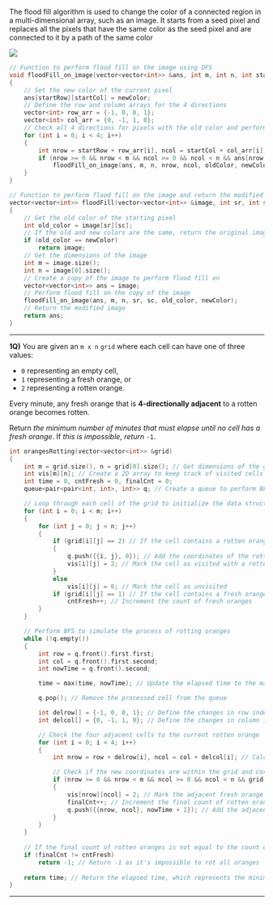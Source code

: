 The flood fill algorithm is used to change the color of a connected region in a multi-dimensional array, such as an image. It starts from a seed pixel and replaces all the pixels that have the same color as the seed pixel and are connected to it by a path of the same color

![](https://1.bp.blogspot.com/-euK9E7L6bo0/YNK536q1r5I/AAAAAAAAPC8/SZlCKIk72KIQnhLuNJ9O9JuJ7qburYdfACLcBGAsYHQ/w320-h267/ff.gif)


```cpp
// Function to perform flood fill on the image using DFS
void floodFill_on_image(vector<vector<int>> &ans, int m, int n, int startRow, int startCol, int oldColor, int newColor)
{
    // Set the new color of the current pixel
    ans[startRow][startCol] = newColor;
    // Define the row and column arrays for the 4 directions
    vector<int> row_arr = {-1, 0, 0, 1};
    vector<int> col_arr = {0, -1, 1, 0};
    // Check all 4 directions for pixels with the old color and perform flood fill on them
    for (int i = 0; i < 4; i++)
    {
        int nrow = startRow + row_arr[i], ncol = startCol + col_arr[i];
        if (nrow >= 0 && nrow < m && ncol >= 0 && ncol < n && ans[nrow][ncol] == oldColor)
            floodFill_on_image(ans, m, n, nrow, ncol, oldColor, newColor);
    }
}

// Function to perform flood fill on the image and return the modified image
vector<vector<int>> floodFill(vector<vector<int>> &image, int sr, int sc, int newColor)
{
    // Get the old color of the starting pixel
    int old_color = image[sr][sc];
    // If the old and new colors are the same, return the original image
    if (old_color == newColor)
        return image;
    // Get the dimensions of the image
    int m = image.size();
    int n = image[0].size();
    // Create a copy of the image to perform flood fill on
    vector<vector<int>> ans = image;
    // Perform flood fill on the copy of the image
    floodFill_on_image(ans, m, n, sr, sc, old_color, newColor);
    // Return the modified image
    return ans;
}
```


<hr>


**1Q)** You are given an `m x n` `grid` where each cell can have one of three values:

- `0` representing an empty cell,
- `1` representing a fresh orange, or
- `2` representing a rotten orange.

Every minute, any fresh orange that is **4-directionally adjacent** to a rotten orange becomes rotten.

Return _the minimum number of minutes that must elapse until no cell has a fresh orange_. If _this is impossible, return_ `-1`.


```cpp
int orangesRotting(vector<vector<int>> &grid)
{
    int m = grid.size(), n = grid[0].size(); // Get dimensions of the grid (m rows, n columns)
    int vis[m][n]; // Create a 2D array to keep track of visited cells and their status
    int time = 0, cntFresh = 0, finalCnt = 0;
    queue<pair<pair<int, int>, int>> q; // Create a queue to perform BFS

    // Loop through each cell of the grid to initialize the data structures and count fresh oranges
    for (int i = 0; i < m; i++)
    {
        for (int j = 0; j < n; j++)
        {
            if (grid[i][j] == 2) // If the cell contains a rotten orange
            {
                q.push({{i, j}, 0}); // Add the coordinates of the rotten orange to the queue along with the time it became rotten (0 minutes)
                vis[i][j] = 2; // Mark the cell as visited with a rotten orange
            }
            else
                vis[i][j] = 0; // Mark the cell as unvisited
            if (grid[i][j] == 1) // If the cell contains a fresh orange
                cntFresh++; // Increment the count of fresh oranges
        }
    }

    // Perform BFS to simulate the process of rotting oranges
    while (!q.empty())
    {
        int row = q.front().first.first;
        int col = q.front().first.second;
        int nowTime = q.front().second;

        time = max(time, nowTime); // Update the elapsed time to the maximum of current time and time of the current rotten orange

        q.pop(); // Remove the processed cell from the queue

        int delrow[] = {-1, 0, 0, 1}; // Define the changes in row index for the four possible directions
        int delcol[] = {0, -1, 1, 0}; // Define the changes in column index for the four possible directions

        // Check the four adjacent cells to the current rotten orange
        for (int i = 0; i < 4; i++)
        {
            int nrow = row + delrow[i], ncol = col + delcol[i]; // Calculate the new coordinates

            // Check if the new coordinates are within the grid and correspond to a fresh orange
            if (nrow >= 0 && nrow < m && ncol >= 0 && ncol < n && grid[nrow][ncol] == 1 && vis[nrow][ncol] != 2)
            {
                vis[nrow][ncol] = 2; // Mark the adjacent fresh orange as rotten
                finalCnt++; // Increment the final count of rotten oranges
                q.push({{nrow, ncol}, nowTime + 1}); // Add the adjacent cell to the queue with an incremented time
            }
        }
    }
    
    // If the final count of rotten oranges is not equal to the count of initial fresh oranges, it means some oranges cannot be rotten.
    if (finalCnt != cntFresh)
        return -1; // Return -1 as it's impossible to rot all oranges
    
    return time; // Return the elapsed time, which represents the minimum time needed for all oranges to rot
}

```

<hr>

